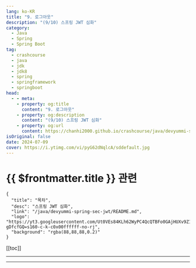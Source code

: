 ```yaml
---
lang: ko-KR
title: "9. 로그아웃"
description: "(9/10) 스프링 JWT 심화"
category: 
  - Java
  - Spring
  - Spring Boot
tag: 
  - crashcourse
  - java
  - jdk
  - jdk8
  - spring
  - springframework
  - springboot
head:
  - - meta:
    - property: og:title
      content: "9. 로그아웃"
    - property: og:description
      content: "(9/10) 스프링 JWT 심화"
    - property: og:url
      content: https://chanhi2000.github.io/crashcourse/java/devyummi-spring-sec-jwt-adv/09.html
isOriginal: false
date: 2024-07-09
cover: https://i.ytimg.com/vi/pyG62dNqlcA/sddefault.jpg
---
```


# {{ $frontmatter.title }} 관련

```component VPCard
{
  "title": "목차",
  "desc": "스프링 JWT 심화",
  "link": "/java/devyummi-spring-sec-jwt/README.md",
  "logo": "https://yt3.googleusercontent.com/Ut0VEs84KLh62WyPC4QcQTBFo0GAjHUXv9Z1YUYKAVBV0vbgp90HT68ejnZ0NncO1X-gDfcfGQ=s160-c-k-c0x00ffffff-no-rj",
  "background": "rgba(88,88,88,0.2)"
}
```

[[toc]]

---

<SiteInfo
  name="9. 로그아웃"
  desc="(9/10) 스프링 JWT 심화"
  url="https://devyummi.com/page?id=66951a3959f57d23e8a0b6b7"
  logo="https://yt3.googleusercontent.com/Ut0VEs84KLh62WyPC4QcQTBFo0GAjHUXv9Z1YUYKAVBV0vbgp90HT68ejnZ0NncO1X-gDfcfGQ=s160-c-k-c0x00ffffff-no-rj"
  preview="https://i.ytimg.com/vi/pyG62dNqlcA/sddefault.jpg"/>

<VidStack src="youtube/pyG62dNqlcA" />

<!-- TODO: 작성 -->

<!-- 
<h2>로그아웃 기능</h2><p>로그아웃 기능을 통해 추가적인 JWT 탈취 시간을 줄일 수 있다.</p><p>&nbsp;</p><ul><li><strong>로그아웃 버튼 클릭시</strong><ul><li><strong>프론트엔드측</strong> : 로컬 스토리지에 존재하는 Access 토큰 삭제 및 서버측 로그아웃 경로로 Refresh 토큰 전송</li><li><strong>백엔드측</strong> : 로그아웃 로직을 추가하여 Refresh 토큰을 받아 쿠키 초기화 후 Refresh DB에서 해당 Refresh 토큰 삭제 (모든 계정에서 로그아웃 구현시 username 기반으로 모든 Refresh 토큰 삭제)</li></ul></li></ul><p>&nbsp;</p><hr><h2>백엔드에서 로그아웃 수행 작업</h2><ol><li>DB에 저장하고 있는 Refresh 토큰 삭제</li><li>Refresh 토큰 쿠키 null로 변경</li></ol><p>&nbsp;</p><hr><h2>스프링 시큐리티에서의 로그아웃 구현의 위치</h2><p>일반적으로 스프링 시큐리티 의존성을 프로젝트에 추가했을 경우 기본 로그아웃 기능이 활성화 된다. 해당 로그아웃을 수행하는 클래스의 위치는 필터단이다.</p><p>&nbsp;</p><pre><code class="language-plaintext hljs" data-highlighted="yes">org.springframework.security.web.session.DisableEncodeUrlFilter@404db674,
org.springframework.security.web.context.request.async.WebAsyncManagerIntegrationFilter@50f097b5,
org.springframework.security.web.context.SecurityContextHolderFilter@6fc6deb7,
org.springframework.security.web.header.HeaderWriterFilter@6f76c2cc,
org.springframework.security.web.csrf.CsrfFilter@c29fe36,
org.springframework.security.web.authentication.logout.LogoutFilter@ef60710,
org.springframework.security.web.authentication.UsernamePasswordAuthenticationFilter@7c2dfa2,
org.springframework.security.web.authentication.ui.DefaultLoginPageGeneratingFilter@4397a639,
org.springframework.security.web.authentication.ui.DefaultLogoutPageGeneratingFilter@7add838c,
org.springframework.security.web.authentication.www.BasicAuthenticationFilter@5cc9d3d0,
org.springframework.security.web.savedrequest.RequestCacheAwareFilter@7da39774,
org.springframework.security.web.servletapi.SecurityContextHolderAwareRequestFilter@32b0876c,
org.springframework.security.web.authentication.AnonymousAuthenticationFilter@3662bdff,
org.springframework.security.web.access.ExceptionTranslationFilter@77681ce4,
org.springframework.security.web.access.intercept.AuthorizationFilter@169268a7]</code><button class="copy-button"><i class="fa-regular fa-clipboard"></i><span>PLAINTEXT</span></button></pre><p>&nbsp;</p><p>따라서 우리의 커스텀 필터 또한 시큐리티 필터단에 구현할 예정이다.</p><p>&nbsp;</p><hr><h2>로그아웃 필터 구현</h2><pre><code class="language-java hljs" data-highlighted="yes"><span class="hljs-keyword">public</span> <span class="hljs-keyword">class</span> <span class="hljs-title class_">CustomLogoutFilter</span> <span class="hljs-keyword">extends</span> <span class="hljs-title class_">GenericFilterBean</span> {

    <span class="hljs-keyword">private</span> <span class="hljs-keyword">final</span> JWTUtil jwtUtil;
    <span class="hljs-keyword">private</span> <span class="hljs-keyword">final</span> RefreshRepository refreshRepository;

    <span class="hljs-keyword">public</span> <span class="hljs-title function_">CustomLogoutFilter</span><span class="hljs-params">(JWTUtil jwtUtil, RefreshRepository refreshRepository)</span> {

        <span class="hljs-built_in">this</span>.jwtUtil = jwtUtil;
        <span class="hljs-built_in">this</span>.refreshRepository = refreshRepository;
    }

    <span class="hljs-meta">@Override</span>
    <span class="hljs-keyword">public</span> <span class="hljs-keyword">void</span> <span class="hljs-title function_">doFilter</span><span class="hljs-params">(ServletRequest request, ServletResponse response, FilterChain chain)</span> <span class="hljs-keyword">throws</span> IOException, ServletException {

        doFilter((HttpServletRequest) request, (HttpServletResponse) response, chain);
    }

    <span class="hljs-keyword">private</span> <span class="hljs-keyword">void</span> <span class="hljs-title function_">doFilter</span><span class="hljs-params">(HttpServletRequest request, HttpServletResponse response, FilterChain filterChain)</span> <span class="hljs-keyword">throws</span> IOException, ServletException {

        <span class="hljs-comment">//path and method verify</span>
        <span class="hljs-type">String</span> <span class="hljs-variable">requestUri</span> <span class="hljs-operator">=</span> request.getRequestURI();
        <span class="hljs-keyword">if</span> (!requestUri.matches(<span class="hljs-string">"^\\/logout$"</span>)) {

            filterChain.doFilter(request, response);
            <span class="hljs-keyword">return</span>;
        }
        <span class="hljs-type">String</span> <span class="hljs-variable">requestMethod</span> <span class="hljs-operator">=</span> request.getMethod();
        <span class="hljs-keyword">if</span> (!requestMethod.equals(<span class="hljs-string">"POST"</span>)) {

            filterChain.doFilter(request, response);
            <span class="hljs-keyword">return</span>;
        }

        <span class="hljs-comment">//get refresh token</span>
        <span class="hljs-type">String</span> <span class="hljs-variable">refresh</span> <span class="hljs-operator">=</span> <span class="hljs-literal">null</span>;
        Cookie[] cookies = request.getCookies();
        <span class="hljs-keyword">for</span> (Cookie cookie : cookies) {

            <span class="hljs-keyword">if</span> (cookie.getName().equals(<span class="hljs-string">"refresh"</span>)) {

                refresh = cookie.getValue();
            }
        }

        <span class="hljs-comment">//refresh null check</span>
        <span class="hljs-keyword">if</span> (refresh == <span class="hljs-literal">null</span>) {

            response.setStatus(HttpServletResponse.SC_BAD_REQUEST);
            <span class="hljs-keyword">return</span>;
        }

        <span class="hljs-comment">//expired check</span>
        <span class="hljs-keyword">try</span> {
            jwtUtil.isExpired(refresh);
        } <span class="hljs-keyword">catch</span> (ExpiredJwtException e) {

            <span class="hljs-comment">//response status code</span>
            response.setStatus(HttpServletResponse.SC_BAD_REQUEST);
            <span class="hljs-keyword">return</span>;
        }

        <span class="hljs-comment">// 토큰이 refresh인지 확인 (발급시 페이로드에 명시)</span>
        <span class="hljs-type">String</span> <span class="hljs-variable">category</span> <span class="hljs-operator">=</span> jwtUtil.getCategory(refresh);
        <span class="hljs-keyword">if</span> (!category.equals(<span class="hljs-string">"refresh"</span>)) {

            <span class="hljs-comment">//response status code</span>
            response.setStatus(HttpServletResponse.SC_BAD_REQUEST);
            <span class="hljs-keyword">return</span>;
        }

        <span class="hljs-comment">//DB에 저장되어 있는지 확인</span>
        <span class="hljs-type">Boolean</span> <span class="hljs-variable">isExist</span> <span class="hljs-operator">=</span> refreshRepository.existsByRefresh(refresh);
        <span class="hljs-keyword">if</span> (!isExist) {

            <span class="hljs-comment">//response status code</span>
            response.setStatus(HttpServletResponse.SC_BAD_REQUEST);
            <span class="hljs-keyword">return</span>;
        }

        <span class="hljs-comment">//로그아웃 진행</span>
        <span class="hljs-comment">//Refresh 토큰 DB에서 제거</span>
        refreshRepository.deleteByRefresh(refresh);

        <span class="hljs-comment">//Refresh 토큰 Cookie 값 0</span>
        <span class="hljs-type">Cookie</span> <span class="hljs-variable">cookie</span> <span class="hljs-operator">=</span> <span class="hljs-keyword">new</span> <span class="hljs-title class_">Cookie</span>(<span class="hljs-string">"refresh"</span>, <span class="hljs-literal">null</span>);
        cookie.setMaxAge(<span class="hljs-number">0</span>);
        cookie.setPath(<span class="hljs-string">"/"</span>);

        response.addCookie(cookie);
        response.setStatus(HttpServletResponse.SC_OK);
    }
}</code><button class="copy-button"><i class="fa-regular fa-clipboard"></i><span>JAVA</span></button></pre><p>&nbsp;</p><hr><h2>SecurityConfig 등록</h2><pre><code class="language-java hljs" data-highlighted="yes">http
        .addFilterBefore(<span class="hljs-keyword">new</span> <span class="hljs-title class_">CustomLogoutFilter</span>(jwtUtil, refreshRepository), LogoutFilter.class);</code><button class="copy-button"><i class="fa-regular fa-clipboard"></i><span>JAVA</span></button></pre><p>&nbsp;</p><hr>
-->

---

<TagLinks />